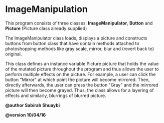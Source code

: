 # ImageManipulation

This program consists of three classes: __ImageManipulator__, __Button__ and __Picture__ (Picture class already supplied)

The ImageManipulator class loads, displays a picture and constructs buttons from button class
that have contain methods attached to photoshopping methods like gray scale, mirror, blur and
(revert back to) original.

This class defines an instance variable Picture picture that holds the value of the mutated picture
throughout the program and thus allows the user to perform multiple effects on the picture.
For example, a user can click the button "Mirror" at which point the picture will become mirrored.
Then, directly afterwards, the user can press the button "Gray" and the mirrored picture will then become
grayed. Thus, the class allows for a layering of effects and similarly, blurrings of blurred picture.
 
 __@author Sabirah Shuaybi__
 
 __@version 10/04/16__
